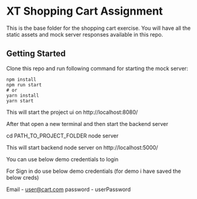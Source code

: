# XT Shopping Cart Assignment

This is the base folder for the shopping cart exercise. You will have all the static assets and mock server responses available in this repo.

## Getting Started

Clone this repo and run following command for starting the mock server:

```
npm install
npm run start
# or
yarn install
yarn start
```
This will start the project ui on http://localhost:8080/

After that open a new terminal and then start the backend server

cd PATH_TO_PROJECT_FOLDER
node server

This will start backend node server on http://localhost:5000/

You can use below demo credentials to login

For Sign in do use below demo credentials (for demo i have saved the below creds)

Email - user@cart.com
password - userPassword